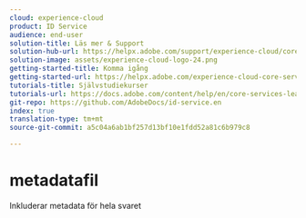 ```yaml
---
cloud: experience-cloud
product: ID Service
audience: end-user
solution-title: Läs mer & Support
solution-hub-url: https://helpx.adobe.com/support/experience-cloud/core-services.html
solution-image: assets/experience-cloud-logo-24.png
getting-started-title: Komma igång
getting-started-url: https://helpx.adobe.com/experience-cloud-core-services/get-started.html
tutorials-title: Självstudiekurser
tutorials-url: https://docs.adobe.com/content/help/en/core-services-learn/tutorials/overview.html
git-repo: https://github.com/AdobeDocs/id-service.en
index: true
translation-type: tm+mt
source-git-commit: a5c04a6ab1bf257d13bf10e1fdd52a81c6b979c8

---
```



# metadatafil

Inkluderar metadata för hela svaret
